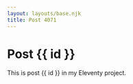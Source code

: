 ```yaml
---
layout: layouts/base.njk
title: Post 4071
---
```


# Post {{ id }}

This is post {{ id }} in my Eleventy project.
